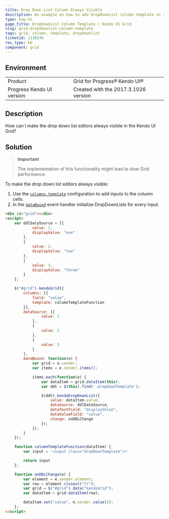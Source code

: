 ```yaml
---
title: Drop Down List Column Always Visible
description: An example on how to add DropDownList column template in the Kendo UI Grid. 
type: how-to
page_title: DropDownList Column Template | Kendo UI Grid
slug: grid-dropdownlist-column-template
tags: grid, column, template, dropdownlist
ticketid: 1138249
res_type: kb
component: grid
---
```


## Environment
<table>
 <tr>
  <td>Product</td>
  <td>Grid for Progress® Kendo UI®</td>
 </tr>
 <tr>
  <td>Progress Kendo UI version</td>
  <td>Created with the 2017.3.1026 version</td>
 </tr>
</table>

## Description

How can I make the drop down list editors always visible in the Kendo UI Grid?

## Solution

> **Important**
>
> The implementation of this functionality might lead to slow Grid performance.

To make the drop down list editors always visible:

1. Use the [`columns.template`](https://docs.telerik.com/kendo-ui/api/javascript/ui/grid#configuration-columns.template) configuration to add inputs to the column cells.
1. In the [`dataBound`](https://docs.telerik.com/kendo-ui/api/javascript/ui/grid#events-dataBound) event handler initialize DropDownLists for every input.

```html
<div id="grid"></div>
<script>
    var ddlDataSource = [{
            value: 1,
            displayValue: "one"
        },
        {
            value: 2,
            displayValue: "two"
        },
        {
            value: 3,
            displayValue: "three"
        }
    ];

    $("#grid").kendoGrid({
        columns: [{
            field: "value",
            template: columnTemplateFunction
        }],
        dataSource: [{
                value: 1
            },
            {
                value: 2
            },
            {
                value: 3
            }
        ],
        dataBound: function(e) {
            var grid = e.sender;
            var items = e.sender.items();

            items.each(function(e) {
                var dataItem = grid.dataItem(this);
                var ddt = $(this).find('.dropDownTemplate');

                $(ddt).kendoDropDownList({
                    value: dataItem.value,
                    dataSource: ddlDataSource,
                    dataTextField: "displayValue",
                    dataValueField: "value",
                    change: onDDLChange
                });
            });
        }
    });

    function columnTemplateFunction(dataItem) {
        var input = '<input class="dropDownTemplate"/>'

        return input
    };

    function onDDLChange(e) {
        var element = e.sender.element;
        var row = element.closest("tr");
        var grid = $("#grid").data("kendoGrid");
        var dataItem = grid.dataItem(row);

        dataItem.set("value", e.sender.value());
    };
</script>
```